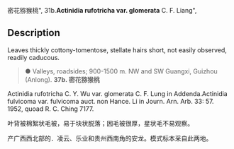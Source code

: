 密花猕猴桃",
31b.**Actinidia rufotricha var. glomerata** C. F. Liang",

## Description
Leaves thickly cottony-tomentose, stellate hairs short, not easily observed, readily caducous.

> ●  Valleys, roadsides; 900-1500 m. NW and SW Guangxi, Guizhou (Anlong).
**37b. 密花猕猴桃**

Actinidia rufotricha C. Y. Wu var. glomerata C. F. Lung in Addenda.Actinidia fulvicoma var. fulvicoma auct. non Hance. Li in Journ. Arn. Arb. 33: 57. 1952, quoad R. C. Ching 7177.

叶背被棉絮状毛被，易于块状脱落；因毛被很厚，星状毛不易观察。

产广西西北部的．凌云、乐业和贵州西南角的安龙。模式标本采自此两地。
